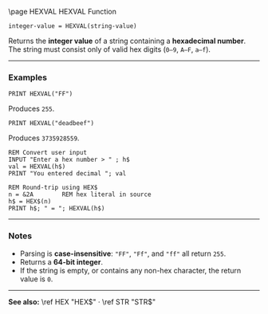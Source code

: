 \page HEXVAL HEXVAL Function

```basic
integer-value = HEXVAL(string-value)
```

Returns the **integer value** of a string containing a **hexadecimal number**.
The string must consist only of valid hex digits (`0–9`, `A–F`, `a–f`).

---

### Examples

```basic
PRINT HEXVAL("FF")
```

Produces `255`.

```basic
PRINT HEXVAL("deadbeef")
```

Produces `3735928559`.

```basic
REM Convert user input
INPUT "Enter a hex number > " ; h$
val = HEXVAL(h$)
PRINT "You entered decimal "; val
```

```basic
REM Round-trip using HEX$
n = &2A        REM hex literal in source
h$ = HEX$(n)
PRINT h$; " = "; HEXVAL(h$)
```

---

### Notes

* Parsing is **case-insensitive**: `"FF"`, `"Ff"`, and `"ff"` all return `255`.
* Returns a **64-bit integer**.
* If the string is empty, or contains any non-hex character, the return value is `0`.

---

**See also:**
\ref HEX "HEX$" · \ref STR "STR$"
